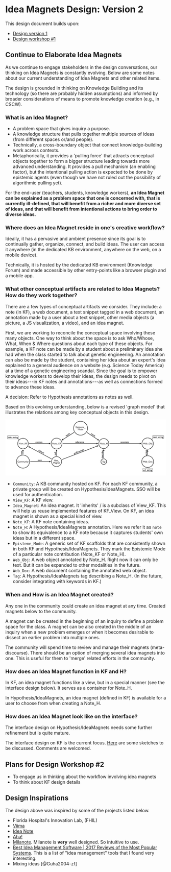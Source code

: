 Idea Magnets Design: Version 2
===========================

This design document builds upon:

- [Design version 1](design-v1.md)
- [Design workshop #1](../workshops/design-workshop-1.md)

## Continue to Elaborate Idea Magnets

As we continue to engage stakeholders in the design conversations, our thinking on Idea Magnets is constantly evolving. Below are some notes about our current understanding of Idea Magnets and other related items.

The design is grounded in thinking on Knowledge Building and its technology (so there are probably hidden assumptions) and informed by broader considerations of means to promote knowledge creation (e.g., in CSCW).

### What is an Idea Magnet?

- A problem space that gives inquiry a purpose.
- A knowledge structure that pulls together multiple sources of ideas (from different spaces or/and people).
- Technically, a cross-boundary object that connect knowledge-building work across contexts.
- Metaphorically, it provides a 'pulling force' that attracts conceptual objects together to form a bigger structure leading towards more advanced understanding. It provides a pull mechanism (an enabling factor), but the intentional pulling action is expected to be done by epistemic agents (even though we have not ruled out the possibility of algorithmic pulling yet).

For the end-user (teachers, students, knowledge workers), **an Idea Magnet can be explained as a problem space that one is concerned with, that is currently ill-defined, that will benefit from a richer and more diverse set of ideas, and that will benefit from intentional actions to bring order to diverse ideas.**

### Where does an Idea Magnet reside in one's creative workflow?

Ideally, it has a pervasive and ambient presence since its goal is to continually gather, organize, connect, and build ideas. The user can access it anywhere (in the dedicated KB environment, anywhere on the web, on a mobile device).

Technically, it is hosted by the dedicated KB environment (Knowledge Forum) and made accessible by other entry-points like a browser plugin and a mobile app.

### What other conceptual artifacts are related to Idea Magnets? How do they work together?

There are a few types of conceptual artifacts we consider. They include: a note (in KF), a web document, a text snippet tagged in a web document, an annotation made by a user about a text snippet, other media objects (a picture, a JS visualization, a video), and an idea magnet.

First, we are working to reconcile the conceptual space involving these many objects. One way to think about the space is to ask Who/Whose, What, When & Where questions about each type of these objects. For example, a KF note can be made by a student about a preliminary idea she had when the class started to talk about genetic engineering. An annotation can also be made by the student, containing her idea about an expert's idea explained to a general audience on a website (e.g. Science Today America) at a time of a genetic engineering scandal. Since the goal is to empower knowledge workers to develop their ideas, the design needs to pivot on their ideas---in KF notes and annotations---as well as connections formed to advance these ideas.

A decision: Refer to Hypothesis annotations as notes as well.

Based on this evolving understanding, below is a revised 'graph model' that illustrates the relations among key conceptual objects in this design.

![](fig/graph-model-v2.png/)

- `Community`: A KB community hosted on KF. For each KF community, a private group will be created on Hypothesis/IdeaMagnets. SSO will be used for authentication.
- `View_KF`: A KF view.
- `Idea_Magnet`: An idea magnet. It 'inherits' / is a subclass of View_KF. This will help us reuse implemented features of KF_View. On KF, an idea magnet is shown as a special kind of view.
- `Note_KF`: A KF note containing ideas.
- `Note_H`: A Hypothesis/IdeaMagnets annotation. Here we refer it as `note` to show its equivalence to a KF note because it captures students' own ideas but in a different space.
- `Episteme_Mode`: A generic set of KF scaffolds that are consistently shown in both KF and Hypothesis/IdeaMagnets. They mark the Epistemic Mode of a particular note contribution (Note_KF or Note_H).
- `Web_Obj`: A web object annotated by Note_H. Right now it can only be text. But it can be expanded to other modalities in the future.
- `Web_Doc`: A web document containing the annotated web object.
- `Tag`: A Hypothesis/IdeaMagnets tag describing a Note_H. (In the future, consider integrating with keywords in KF.)

### When and How is an Idea Magnet created?

Any one in the community could create an idea magnet at any time. Created magnets below to the community.

A magnet can be created in the beginning of an inquiry to define a problem space for the class. A magnet can be also created in the middle of an inquiry when a new problem emerges or when it becomes desirable to dissect an earlier problem into multiple ones.

The community will spend time to review and manage their magnets (meta-discourse). There should be an option of merging several idea magnets into one. This is useful for them to 'merge' related efforts in the community.


### How does an Idea Magnet function in KF and H?

In KF, an idea magnet functions like a view, but in a special manner (see the interface design below). It serves as a container for Note_H.

In Hypothesis/IdeaMagnets, an idea magnet (defined in KF) is available for a user to choose from when creating a Note_H.

### How does an Idea Magnet look like on the interface?

The interface design on Hypothesis/IdeaMagnets needs some further refinement but is quite mature.

The interface design on KF is the current focus. [Here](https://balsamiq.cloud/stmze/poad6) are some sketches to be discussed. Comments are welcomed.

## Plans for Design Workshop #2

- To engage us in thinking about the workflow involving idea magnets
- To think about KF design details

## Design Inspirations

The design above was inspired by some of the projects listed below.

- Florida Hospital's Innovation Lab, (FHIL)
- [Viima](https://app.viima.com/clig/)
- [Idea Note](https://app.ideanote.io/)
- [Aha!](https://www.aha.io/)
- [Milanote](https://www.milanote.com/). Milanote is **very** well designed. So intuitive to use.
- [Best Idea Management Software | 2017 Reviews of the Most Popular Systems](https://www.capterra.com/idea-management-software/?utf8=%E2%9C%93&users=&sort_options=Most+Reviews). This is a list of "idea management" tools that I found very interesting.
- Mixing ideas [@Guha2004-zf]
